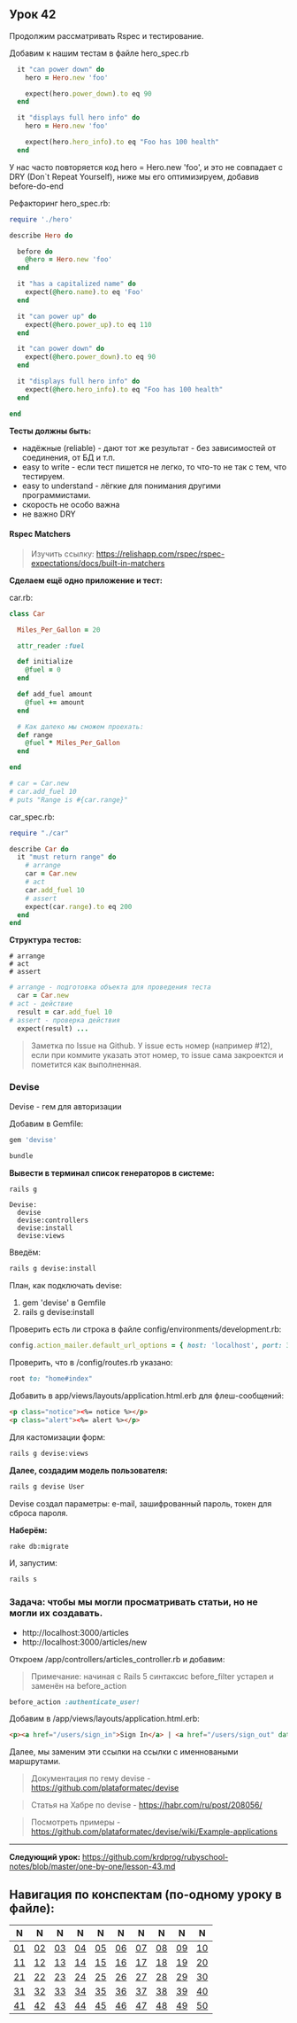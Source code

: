 ## Урок 42

Продолжим рассматривать Rspec и тестирование.

Добавим к нашим тестам в файле hero_spec.rb

```ruby
  it "can power down" do
    hero = Hero.new 'foo'

    expect(hero.power_down).to eq 90
  end

  it "displays full hero info" do
    hero = Hero.new 'foo'

    expect(hero.hero_info).to eq "Foo has 100 health"
  end
```

У нас часто повторяется код hero = Hero.new 'foo', и это не совпадает с DRY (Don`t Repeat Yourself), ниже мы его оптимизируем, добавив before-do-end

Рефакторинг hero_spec.rb:

```ruby
require './hero'

describe Hero do

  before do
    @hero = Hero.new 'foo'
  end

  it "has a capitalized name" do
    expect(@hero.name).to eq 'Foo'
  end

  it "can power up" do
    expect(@hero.power_up).to eq 110
  end

  it "can power down" do
    expect(@hero.power_down).to eq 90
  end

  it "displays full hero info" do
    expect(@hero.hero_info).to eq "Foo has 100 health"
  end

end

```

**Тесты должны быть:**

- надёжные (reliable) - дают тот же результат - без зависимостей от соединения, от БД и т.п.
- easy to write - если тест пишется не легко, то что-то не так с тем, что тестируем.
- easy to understand - лёгкие для понимания другими программистами.
- скорость не особо важна
- не важно DRY

#### Rspec Matchers

> Изучить ссылку: https://relishapp.com/rspec/rspec-expectations/docs/built-in-matchers

**Сделаем ещё одно приложение и тест:**

car.rb:

```ruby
class Car

  Miles_Per_Gallon = 20

  attr_reader :fuel

  def initialize
    @fuel = 0
  end

  def add_fuel amount
    @fuel += amount
  end

  # Как далеко мы сможем проехать:
  def range
    @fuel * Miles_Per_Gallon
  end

end

# car = Car.new
# car.add_fuel 10
# puts "Range is #{car.range}"
```

car_spec.rb:

```ruby
require "./car"

describe Car do
  it "must return range" do
    # arrange
    car = Car.new
    # act
    car.add_fuel 10
    # assert
    expect(car.range).to eq 200
  end
end
```

**Структура тестов:**

```text
# arrange
# act
# assert
```

```ruby
# arrange - подготовка объекта для проведения теста
  car = Car.new
# act - действие
  result = car.add_fuel 10
# assert - проверка действия
  expect(result) ...
```

> Заметка по Issue на Github. У issue есть номер (например #12), если при коммите указать этот номер, то issue сама закроектся и пометится как выполненная.

### Devise

Devise - гем для авторизации

Добавим в Gemfile:

```ruby
gem 'devise'
```

```bash
bundle
```
**Вывести в терминал список генераторов в системе:**

```bash
rails g
```

```text
Devise:
  devise
  devise:controllers
  devise:install
  devise:views
```

Введём:

```bash
rails g devise:install
```

План, как подключать devise:

1. gem 'devise' в Gemfile
2. rails g devise:install

Проверить есть ли строка в файле config/environments/development.rb:

```ruby
config.action_mailer.default_url_options = { host: 'localhost', port: 3000 }
```

Проверить, что в  /config/routes.rb указано:

```ruby
root to: "home#index"
```

Добавить в app/views/layouts/application.html.erb для флеш-сообщений:

```html
<p class="notice"><%= notice %></p>
<p class="alert"><%= alert %></p>
```

Для кастомизации форм:

```bash
rails g devise:views
```

**Далее, создадим модель пользователя:**

```bash
rails g devise User
```

Devise создал параметры: e-mail, зашифрованный пароль, токен для сброса пароля.

**Наберём:**

```bash
rake db:migrate
```

И, запустим:

```bash
rails s
```

### Задача: чтобы мы могли просматривать статьи, но не могли их создавать.

- http://localhost:3000/articles
- http://localhost:3000/articles/new

Откроем /app/controllers/articles_controller.rb и добавим:

> Примечание: начиная с Rails 5 синтаксис before_filter устарел и заменён на before_action

```ruby
before_action :authenticate_user!
```

Добавим в /app/views/layouts/application.html.erb:

```html
<p><a href="/users/sign_in">Sign In</a> | <a href="/users/sign_out" data-method="delete">Sign Out</a></p>
```

Далее, мы заменим эти ссылки на ссылки с именноваными маршрутами.

> Документация по гему devise - https://github.com/plataformatec/devise

> Статья на Хабре по devise - https://habr.com/ru/post/208056/

> Посмотреть примеры - https://github.com/plataformatec/devise/wiki/Example-applications


---
**Следующий урок:**  https://github.com/krdprog/rubyschool-notes/blob/master/one-by-one/lesson-43.md

## Навигация по конспектам (по-одному уроку в файле):

|  N  |  N  |  N  |  N  |  N  |  N  |  N  |  N  |  N  |  N  |
|-----|-----|-----|-----|-----|-----|-----|-----|-----|-----|
|  [01](https://github.com/krdprog/rubyschool-notes/blob/master/one-by-one/lesson-01.md)  |  [02](https://github.com/krdprog/rubyschool-notes/blob/master/one-by-one/lesson-02.md)   |  [03](https://github.com/krdprog/rubyschool-notes/blob/master/one-by-one/lesson-03.md)   |  [04](https://github.com/krdprog/rubyschool-notes/blob/master/one-by-one/lesson-04.md)  |  [05](https://github.com/krdprog/rubyschool-notes/blob/master/one-by-one/lesson-05.md)  |  [06](https://github.com/krdprog/rubyschool-notes/blob/master/one-by-one/lesson-06.md)  |  [07](https://github.com/krdprog/rubyschool-notes/blob/master/one-by-one/lesson-07.md)  |  [08](https://github.com/krdprog/rubyschool-notes/blob/master/one-by-one/lesson-08.md)  |  [09](https://github.com/krdprog/rubyschool-notes/blob/master/one-by-one/lesson-09.md)  |  [10](https://github.com/krdprog/rubyschool-notes/blob/master/one-by-one/lesson-10.md) |
|  [11](https://github.com/krdprog/rubyschool-notes/blob/master/one-by-one/lesson-11.md) |  [12](https://github.com/krdprog/rubyschool-notes/blob/master/one-by-one/lesson-12.md) |  [13](https://github.com/krdprog/rubyschool-notes/blob/master/one-by-one/lesson-13.md) |  [14](https://github.com/krdprog/rubyschool-notes/blob/master/one-by-one/lesson-14.md) |  [15](https://github.com/krdprog/rubyschool-notes/blob/master/one-by-one/lesson-15.md) |  [16](https://github.com/krdprog/rubyschool-notes/blob/master/one-by-one/lesson-16.md) |  [17](https://github.com/krdprog/rubyschool-notes/blob/master/one-by-one/lesson-17.md) |  [18](https://github.com/krdprog/rubyschool-notes/blob/master/one-by-one/lesson-18.md) |  [19](https://github.com/krdprog/rubyschool-notes/blob/master/one-by-one/lesson-19.md) |  [20](https://github.com/krdprog/rubyschool-notes/blob/master/one-by-one/lesson-20.md) |
|  [21](https://github.com/krdprog/rubyschool-notes/blob/master/one-by-one/lesson-21.md) |  [22](https://github.com/krdprog/rubyschool-notes/blob/master/one-by-one/lesson-22.md) |  [23](https://github.com/krdprog/rubyschool-notes/blob/master/one-by-one/lesson-23.md) |  [24](https://github.com/krdprog/rubyschool-notes/blob/master/one-by-one/lesson-24.md) |  [25](https://github.com/krdprog/rubyschool-notes/blob/master/one-by-one/lesson-25.md) |  [26](https://github.com/krdprog/rubyschool-notes/blob/master/one-by-one/lesson-26.md) |  [27](https://github.com/krdprog/rubyschool-notes/blob/master/one-by-one/lesson-27.md) |  [28](https://github.com/krdprog/rubyschool-notes/blob/master/one-by-one/lesson-28.md) |  [29](https://github.com/krdprog/rubyschool-notes/blob/master/one-by-one/lesson-29.md) |  [30](https://github.com/krdprog/rubyschool-notes/blob/master/one-by-one/lesson-30.md) |
|  [31](https://github.com/krdprog/rubyschool-notes/blob/master/one-by-one/lesson-31.md) |  [32](https://github.com/krdprog/rubyschool-notes/blob/master/one-by-one/lesson-32.md) |  [33](https://github.com/krdprog/rubyschool-notes/blob/master/one-by-one/lesson-33.md) |  [34](https://github.com/krdprog/rubyschool-notes/blob/master/one-by-one/lesson-34.md) |  [35](https://github.com/krdprog/rubyschool-notes/blob/master/one-by-one/lesson-35.md) |  [36](https://github.com/krdprog/rubyschool-notes/blob/master/one-by-one/lesson-36.md) |  [37](https://github.com/krdprog/rubyschool-notes/blob/master/one-by-one/lesson-37.md) |  [38](https://github.com/krdprog/rubyschool-notes/blob/master/one-by-one/lesson-38.md) |  [39](https://github.com/krdprog/rubyschool-notes/blob/master/one-by-one/lesson-39.md) |  [40](https://github.com/krdprog/rubyschool-notes/blob/master/one-by-one/lesson-40.md) |
|  [41](https://github.com/krdprog/rubyschool-notes/blob/master/one-by-one/lesson-41.md) |  [42](https://github.com/krdprog/rubyschool-notes/blob/master/one-by-one/lesson-42.md) |  [43](https://github.com/krdprog/rubyschool-notes/blob/master/one-by-one/lesson-43.md) |  [44](https://github.com/krdprog/rubyschool-notes/blob/master/one-by-one/lesson-44.md) |  [45](https://github.com/krdprog/rubyschool-notes/blob/master/one-by-one/lesson-45.md) |  [46](https://github.com/krdprog/rubyschool-notes/blob/master/one-by-one/lesson-46.md) |  [47](https://github.com/krdprog/rubyschool-notes/blob/master/one-by-one/lesson-47.md) |  [48](https://github.com/krdprog/rubyschool-notes/blob/master/one-by-one/lesson-48.md) |  [49](https://github.com/krdprog/rubyschool-notes/blob/master/one-by-one/lesson-49.md) |  [50](https://github.com/krdprog/rubyschool-notes/blob/master/one-by-one/lesson-50.md) |